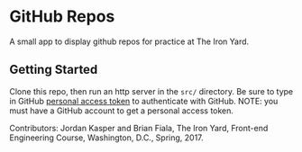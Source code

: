 
# GitHub Repos

A small app to display github repos for practice at The Iron Yard.

## Getting Started

Clone this repo, then run an http server in the `src/` directory. Be sure to type in GitHub [personal access token](https://github.com/settings/tokens) to authenticate with GitHub.
  NOTE: you must have a GitHub account to get a personal access token.

Contributors: Jordan Kasper and Brian Fiala, The Iron Yard, Front-end Engineering Course, Washington, D.C., Spring, 2017.
